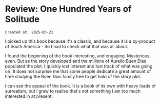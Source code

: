 # Review: One Hundred Years of Solitude

```
Created at: 2025-03-21
```

I picked up this book because it's a classic, and because it is a by-product of
South America - So I had to check what that was all about.

I found the beginning of the book interesting, and engaging. Mysterious, even.
But as the story developed and the millions of Aurelio Buen Dias populated the
plot, I quickly lost interest and lost track of what was going on. It does not
surprise me that some people dedicate a great amount of time studying the Buen
Dias family tree to get hold of the story plot.

I can see the appeal of the book. It is a book of its own with heavy loads of
surrealism, but I grew to realise that's not something I am too much interested
in at present.
